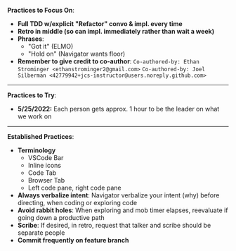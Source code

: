 **Practices to Focus On**:
- **Full TDD w/explicit "Refactor" convo & impl. every time**
- **Retro in middle (so can impl. immediately rather than wait a week)**
- **Phrases**:
  - "Got it" (ELMO)
  - "Hold on" (Navigator wants floor)
- **Remember to give credit to co-author**: 
`Co-authored-by: Ethan Strominger <ethanstrominger2@gmail.com>` 
`Co-authored-by: Joel Silberman <42779942+jcs-instructor@users.noreply.github.com>`

---

**Practices to Try**:
- **5/25/2022:** Each person gets approx. 1 hour to be the leader on what we work on

---

**Established Practices**:
- **Terminology**
    - VSCode Bar
    - Inline icons
    - Code Tab
    - Browser Tab
    - Left code pane, right code pane
- **Always verbalize intent**: Navigator verbalize your intent (why) before directing, when coding or exploring code
- **Avoid rabbit holes**: When exploring and mob timer elapses, reevaluate if going down a productive path
- **Scribe**: If desired, in retro, request that talker and scribe should be separate people
- **Commit frequently on feature branch**
